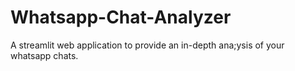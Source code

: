 # Whatsapp-Chat-Analyzer
A streamlit web application to provide an in-depth ana;ysis of your whatsapp chats.
